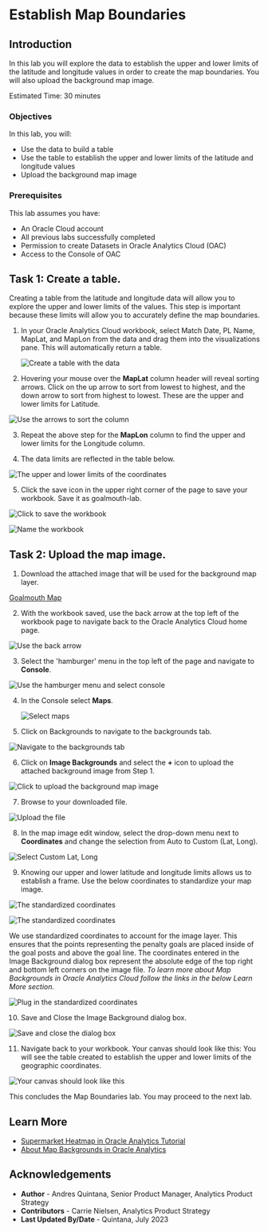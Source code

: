 # Establish Map Boundaries

## Introduction

In this lab you will explore the data to establish the upper and lower limits of the latitude and longitude values in order to create the map boundaries. You will also upload the background map image. 

Estimated Time: 30 minutes

### Objectives

In this lab, you will:
* Use the data to build a table 
* Use the table to establish the upper and lower limits of the latitude and longitude values
* Upload the background map image

### Prerequisites

This lab assumes you have:
* An Oracle Cloud account
* All previous labs successfully completed
* Permission to create Datasets in Oracle Analytics Cloud (OAC)
* Access to the Console of OAC

## Task 1: Create a table.
Creating a table from the latitude and longitude data will allow you to explore the upper and lower limits of the values. This step is important because these limits will allow you to accurately define the map boundaries. 

1. In your Oracle Analytics Cloud workbook, select Match Date, PL Name, MapLat, and MapLon from the data and drag them into the visualizations pane. This will automatically return a table. 

	![Create a table with the data](images/create-table1.png)

2. Hovering your mouse over the **MapLat** column header will reveal sorting arrows. Click on the up arrow to sort from lowest to highest, and the down arrow to sort from highest to lowest. These are the upper and lower limits for Latitude. 

  ![Use the arrows to sort the column](images/create-table2.png)

3. Repeat the above step for the **MapLon** column to find the upper and lower limits for the Longitude column. 

4. The data limits are reflected in the table below. 

  ![The upper and lower limits of the coordinates](images/table-output1.png)
  
5. Click the save icon in the upper right corner of the page to save your workbook. Save it as goalmouth-lab.

  ![Click to save the workbook](images/create-table3.png)

  ![Name the workbook](images/save-workbook1.png)

## Task 2: Upload the map image.

1. Download the attached image that will be used for the background map layer. 

  [Goalmouth Map](files/pl-goalmouth.png)

2. With the workbook saved, use the back arrow at the top left of the workbook page to navigate back to the Oracle Analytics Cloud home page. 

  ![Use the back arrow](images/map-navigate1.png)

3. Select the 'hamburger' menu in the top left of the page and navigate to **Console**.

  ![Use the hamburger menu and select console](images/map-navigate2.png)

4. In the Console select **Maps**. 

	![Select maps](images/map-navigate3.png)

5. Click on Backgrounds to navigate to the backgrounds tab. 

  ![Navigate to the backgrounds tab](images/map-navigate4.png)

6. Click on **Image Backgrounds** and select the **+** icon to upload the attached background image from Step 1. 

  ![Click to upload the background map image](images/map-navigate5.png)

7. Browse to your downloaded file.

  ![Upload the file](images/map-navigate6.png)

8. In the map image edit window, select the drop-down menu next to **Coordinates** and change the selection from Auto to Custom (Lat, Long).

  ![Select Custom Lat, Long](images/map-navigate7.png)

9. Knowing our upper and lower latitude and longitude limits allows us to establish a frame. Use the below coordinates to standardize your map image. 

  ![The standardized coordinates](images/table-output2.png)

  ![The standardized coordinates](images/table-output4.png)

  We use standardized coordinates to account for the image layer. This ensures that the points representing the penalty goals are placed inside of the goal posts and above the goal line. The coordinates entered in the Image Background dialog box represent the absolute edge of the top right and bottom left corners on the image file. *To learn more about Map Backgrounds in Oracle Analytics Cloud follow the links in the below Learn More section.* 

  ![Plug in the standardized coordinates](images/map-navigate8.png)

10. Save and Close the Image Background dialog box. 

  ![Save and close the dialog box](images/map-navigate9.png)

11. Navigate back to your workbook. Your canvas should look like this: You will see the table created to establish the upper and lower limits of the geographic coordinates. 

  ![Your canvas should look like this](images/canvas-status1.png)

This concludes the Map Boundaries lab. You may proceed to the next lab.

## Learn More
* [Supermarket Heatmap in Oracle Analytics Tutorial](https://docs.oracle.com/en/cloud/paas/analytics-cloud/tutorial-visualize-heat-map/#before_you_begin)
* [About Map Backgrounds in Oracle Analytics](https://docs.oracle.com/en/cloud/paas/analytics-cloud/acubi/map-backgrounds.html#GUID-78494343-B9C3-4837-884D-E934948EDD73)


## Acknowledgements
* **Author** - Andres Quintana, Senior Product Manager, Analytics Product Strategy
* **Contributors** -  Carrie Nielsen, Analytics Product Strategy
* **Last Updated By/Date** - Quintana, July 2023
